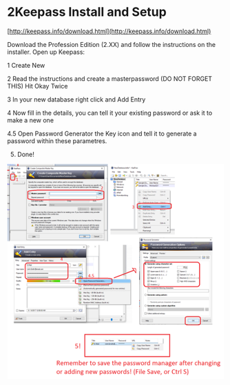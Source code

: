 # 2Keepass Install and Setup

[http://keepass.info/download.html](http://keepass.info/download.html)

Download the Profession Edition \(2.XX\) and follow the instructions on the installer. Open up Keepass:

1 Create New

2 Read the instructions and create a masterpassword \(DO NOT FORGET THIS\) Hit Okay Twice

3 In your new database right click and Add Entry

4 Now fill in the details, you can tell it your existing password or ask it to make a new one 

4.5 Open Password Generator the Key icon and tell it to generate a password within these parametres.

5. Done!

![](/assets/keepass.png)

